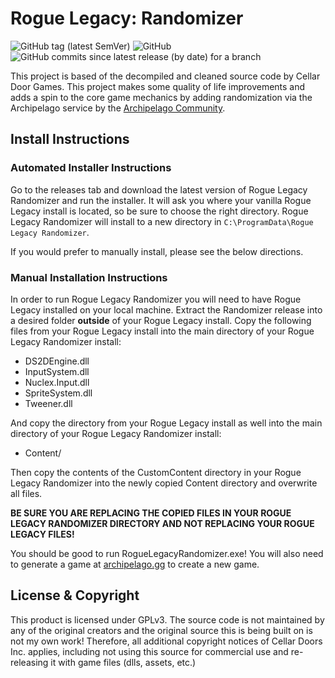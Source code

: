# Rogue Legacy: Randomizer
![GitHub tag (latest SemVer)](https://img.shields.io/github/v/tag/thephar/roguelegacyrandomizer?label=latest&style=flat-square)
![GitHub](https://img.shields.io/github/license/thephar/roguelegacyrandomizer?style=flat-square)
![GitHub commits since latest release (by date) for a branch](https://img.shields.io/github/commits-since/thephar/roguelegacyrandomizer/latest/master?color=8df702&style=flat-square)

This project is based of the decompiled and cleaned source code by Cellar Door Games. This project makes some quality of life improvements and adds a spin to the core game mechanics by adding randomization via the Archipelago service by the [Archipelago Community](https://archipelago.gg).

## Install Instructions

### Automated Installer Instructions

Go to the releases tab and download the latest version of Rogue Legacy Randomizer and run the installer. It will ask you where your vanilla Rogue Legacy install is located, so be sure to choose the right directory. Rogue Legacy Randomizer will install to a new directory in `C:\ProgramData\Rogue Legacy Randomizer`.

If you would prefer to manually install, please see the below directions.

### Manual Installation Instructions

In order to run Rogue Legacy Randomizer you will need to have Rogue Legacy installed on your local machine. Extract the Randomizer release into a desired folder **outside** of your Rogue Legacy install. Copy the following files from your Rogue Legacy install into the main directory of your Rogue Legacy Randomizer install:

- DS2DEngine.dll
- InputSystem.dll
- Nuclex.Input.dll
- SpriteSystem.dll
- Tweener.dll

And copy the directory from your Rogue Legacy install as well into the main directory of your Rogue Legacy Randomizer install:

- Content/

Then copy the contents of the CustomContent directory in your Rogue Legacy Randomizer into the newly copied Content directory and overwrite all files. 

**BE SURE YOU ARE REPLACING THE COPIED FILES IN YOUR ROGUE LEGACY RANDOMIZER DIRECTORY AND NOT REPLACING YOUR ROGUE LEGACY FILES!**

You should be good to run RogueLegacyRandomizer.exe! You will also need to generate a game at [archipelago.gg](https://archipelago.gg) to create a new game.

## License & Copyright

This product is licensed under GPLv3. The source code is not maintained by any of the original creators and the original 
source this is being built on is not my own work! Therefore, all additional copyright notices of Cellar Doors Inc. applies, 
including not using this source for commercial use and re-releasing it with game files (dlls, assets, etc.)
